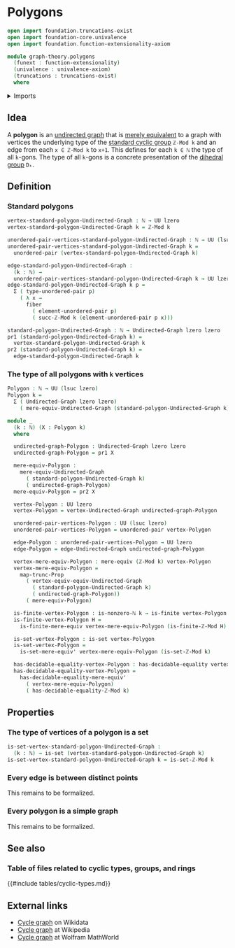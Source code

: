 # Polygons

```agda
open import foundation.truncations-exist
open import foundation-core.univalence
open import foundation.function-extensionality-axiom

module graph-theory.polygons
  (funext : function-extensionality)
  (univalence : univalence-axiom)
  (truncations : truncations-exist)
  where
```

<details><summary>Imports</summary>

```agda
open import elementary-number-theory.modular-arithmetic funext univalence truncations
open import elementary-number-theory.natural-numbers

open import foundation.decidable-equality funext univalence truncations
open import foundation.dependent-pair-types
open import foundation.fibers-of-maps funext
open import foundation.functoriality-propositional-truncation funext univalence truncations
open import foundation.mere-equivalences funext univalence truncations
open import foundation.sets funext univalence
open import foundation.universe-levels
open import foundation.unordered-pairs funext univalence truncations

open import graph-theory.equivalences-undirected-graphs funext univalence truncations
open import graph-theory.mere-equivalences-undirected-graphs funext univalence truncations
open import graph-theory.undirected-graphs funext univalence truncations

open import univalent-combinatorics.finite-types funext univalence truncations
```

</details>

## Idea

A **polygon** is an [undirected graph](graph-theory.undirected-graphs.md) that
is [merely equivalent](graph-theory.mere-equivalences-undirected-graphs.md) to a
graph with vertices the underlying type of the
[standard cyclic group](elementary-number-theory.standard-cyclic-groups.md)
`ℤ-Mod k` and an edge from each `x ∈ ℤ-Mod k` to `x+1`. This defines for each
`k ∈ ℕ` the type of all `k`-gons. The type of all `k`-gons is a concrete
presentation of the [dihedral group](group-theory.dihedral-groups.md) `Dₖ`.

## Definition

### Standard polygons

```agda
vertex-standard-polygon-Undirected-Graph : ℕ → UU lzero
vertex-standard-polygon-Undirected-Graph k = ℤ-Mod k

unordered-pair-vertices-standard-polygon-Undirected-Graph : ℕ → UU (lsuc lzero)
unordered-pair-vertices-standard-polygon-Undirected-Graph k =
  unordered-pair (vertex-standard-polygon-Undirected-Graph k)

edge-standard-polygon-Undirected-Graph :
  (k : ℕ) →
  unordered-pair-vertices-standard-polygon-Undirected-Graph k → UU lzero
edge-standard-polygon-Undirected-Graph k p =
  Σ ( type-unordered-pair p)
    ( λ x →
      fiber
        ( element-unordered-pair p)
        ( succ-ℤ-Mod k (element-unordered-pair p x)))

standard-polygon-Undirected-Graph : ℕ → Undirected-Graph lzero lzero
pr1 (standard-polygon-Undirected-Graph k) =
  vertex-standard-polygon-Undirected-Graph k
pr2 (standard-polygon-Undirected-Graph k) =
  edge-standard-polygon-Undirected-Graph k
```

### The type of all polygons with `k` vertices

```agda
Polygon : ℕ → UU (lsuc lzero)
Polygon k =
  Σ ( Undirected-Graph lzero lzero)
    ( mere-equiv-Undirected-Graph (standard-polygon-Undirected-Graph k))

module _
  (k : ℕ) (X : Polygon k)
  where

  undirected-graph-Polygon : Undirected-Graph lzero lzero
  undirected-graph-Polygon = pr1 X

  mere-equiv-Polygon :
    mere-equiv-Undirected-Graph
      ( standard-polygon-Undirected-Graph k)
      ( undirected-graph-Polygon)
  mere-equiv-Polygon = pr2 X

  vertex-Polygon : UU lzero
  vertex-Polygon = vertex-Undirected-Graph undirected-graph-Polygon

  unordered-pair-vertices-Polygon : UU (lsuc lzero)
  unordered-pair-vertices-Polygon = unordered-pair vertex-Polygon

  edge-Polygon : unordered-pair-vertices-Polygon → UU lzero
  edge-Polygon = edge-Undirected-Graph undirected-graph-Polygon

  vertex-mere-equiv-Polygon : mere-equiv (ℤ-Mod k) vertex-Polygon
  vertex-mere-equiv-Polygon =
    map-trunc-Prop
      ( vertex-equiv-equiv-Undirected-Graph
        ( standard-polygon-Undirected-Graph k)
        ( undirected-graph-Polygon))
      ( mere-equiv-Polygon)

  is-finite-vertex-Polygon : is-nonzero-ℕ k → is-finite vertex-Polygon
  is-finite-vertex-Polygon H =
    is-finite-mere-equiv vertex-mere-equiv-Polygon (is-finite-ℤ-Mod H)

  is-set-vertex-Polygon : is-set vertex-Polygon
  is-set-vertex-Polygon =
    is-set-mere-equiv' vertex-mere-equiv-Polygon (is-set-ℤ-Mod k)

  has-decidable-equality-vertex-Polygon : has-decidable-equality vertex-Polygon
  has-decidable-equality-vertex-Polygon =
    has-decidable-equality-mere-equiv'
      ( vertex-mere-equiv-Polygon)
      ( has-decidable-equality-ℤ-Mod k)
```

## Properties

### The type of vertices of a polygon is a set

```agda
is-set-vertex-standard-polygon-Undirected-Graph :
  (k : ℕ) → is-set (vertex-standard-polygon-Undirected-Graph k)
is-set-vertex-standard-polygon-Undirected-Graph k = is-set-ℤ-Mod k
```

### Every edge is between distinct points

This remains to be formalized.

### Every polygon is a simple graph

This remains to be formalized.

## See also

### Table of files related to cyclic types, groups, and rings

{{#include tables/cyclic-types.md}}

## External links

- [Cycle graph](https://www.wikidata.org/entity/Q622506) on Wikidata
- [Cycle graph](https://en.wikipedia.org/wiki/Cycle_graph) at Wikipedia
- [Cycle graph](https://mathworld.wolfram.com/CycleGraph.html) at Wolfram
  MathWorld
